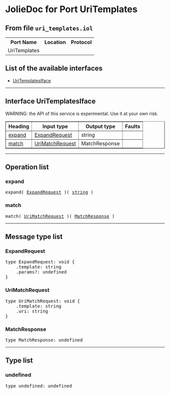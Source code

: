 <html>
<head></head><body>
<h1>JolieDoc for Port UriTemplates</h1>
<h2>From file <code>uri_templates.iol</code></h2>
<table>
<tr>
<th>Port Name</th>
<th>Location</th>
<th>Protocol</th>
</tr>
<tr>
<td>UriTemplates</td>
<td></td>
<td></td>
</tr>
</table>
<h2>List of the available interfaces</h2>
<ul>
<li><a href="#UriTemplatesIface">UriTemplatesIface </a>
</ul>
<hr>
<h2 id=UriTemplatesIface>Interface UriTemplatesIface</h2>
<a name="UriTemplatesIface"></a>
WARNING: the API of this service is experimental. Use it at your own risk.
<table border="1">
<tr>
<th>Heading</th>
<th>Input type</th>
<th>Output type</th>
<th>Faults</th>
</tr>
<tr>
<td><a href="#expand">expand</a></td>
<td><a href="#ExpandRequest">ExpandRequest</a><br /></td>
<td>string<br /></td>
<td>
</td>
</tr>
<tr>
<td><a href="#match">match</a></td>
<td><a href="#UriMatchRequest">UriMatchRequest</a><br /></td>
<td>MatchResponse<br /></td>
<td>
</td>
</tr>
</table>
<hr>
<h2>Operation list</h2>
<div class="operation-title"><a name="expand"></a><h3 id="expand">expand</h3></div>
<pre>expand( <a href="#ExpandRequest">ExpandRequest</a> )( <a href="#string">string</a> )
</pre>
<div class="operation-title"><a name="match"></a><h3 id="match">match</h3></div>
<pre>match( <a href="#UriMatchRequest">UriMatchRequest</a> )( <a href="#MatchResponse">MatchResponse</a> )
</pre>
<hr>
<h2>Message type list</h2>
<a name="ExpandRequest"></a><h3 id="ExpandRequest">ExpandRequest</h3>
<pre lang="jolie">type ExpandRequest: void { 
    .template: string
    .params?: undefined
}</pre>
<a name="UriMatchRequest"></a><h3 id="UriMatchRequest">UriMatchRequest</h3>
<pre lang="jolie">type UriMatchRequest: void { 
    .template: string
    .uri: string
}</pre>
<a name="MatchResponse"></a><h3 id="MatchResponse">MatchResponse</h3>
<pre lang="jolie">type MatchResponse: undefined</pre>
<hr>
<h2>Type list</h2>
<h3 id="undefined">undefined</h3>
<a name="undefined"></a>
<pre lang="jolie">type undefined: undefined</pre>
</body>
</html>
